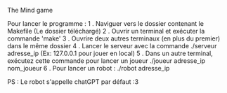 The Mind game

Pour lancer le programme :
1 . Naviguer vers le dossier contenant le Makefile (Le dossier téléchargé)
2 . Ouvrir un terminal et exécuter la commande 'make'
3 . Ouvrire deux autres terminaux (en plus du premier) dans le même dossier
4 . Lancer le serveur avec la commande  ./serveur adresse_ip (Ex: 127.0.0.1 pour jouer en local)
5 . Dans un autre terminal, exécutez cette commande pour lancer un joueur ./joueur adresse_ip nom_joueur
6 . Pour lancer un robot : ./robot adresse_ip

PS : Le robot s'appelle chatGPT par défaut :3